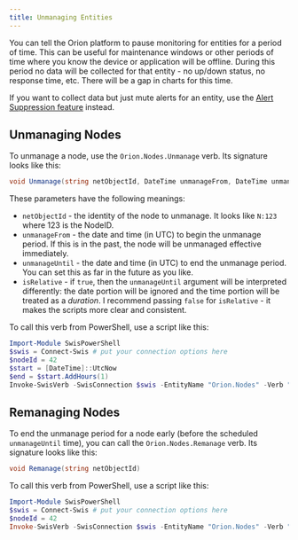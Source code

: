 ```yaml
---
title: Unmanaging Entities
---
```


You can tell the  Orion platform to pause monitoring for entities for a period of time.
This can be useful for maintenance windows or other periods of time where you know the device or application will be offline.
During this period no data will be collected for that entity - no up/down status, no response time, etc.
There will be a gap in charts for this time.

If you want to collect data but just mute alerts for an entity, use the [Alert Suppression feature](./alerts#orionalertsuppression) instead.

## Unmanaging Nodes

To unmanage a node, use the `Orion.Nodes.Unmanage` verb.
Its signature looks like this:

```csharp
void Unmanage(string netObjectId, DateTime unmanageFrom, DateTime unmanageUntil, bool isRelative)
```

These parameters have the following meanings:

* `netObjectId` - the identity of the node to unmanage.
It looks like `N:123` where 123 is the NodeID.
* `unmanageFrom` - the date and time (in UTC) to begin the unmanage period.
If this is in the past, the node will be unmanaged effective immediately.
* `unmanageUntil` - the date and time (in UTC) to end the unmanage period.
You can set this as far in the future as you like.
* `isRelative` - if `true`, then the `unmanageUntil` argument will be interpreted differently: the date portion will be ignored and the time portion will be treated as a *duration*.
I recommend passing `false` for `isRelative` - it makes the scripts more clear and consistent.

To call this verb from PowerShell, use a script like this:

```powershell
Import-Module SwisPowerShell
$swis = Connect-Swis # put your connection options here
$nodeId = 42
$start = [DateTime]::UtcNow
$end = $start.AddHours(1)
Invoke-SwisVerb -SwisConnection $swis -EntityName "Orion.Nodes" -Verb "Unmanage" -Arguments @("N:$nodeId", $start, $end, $false)
```

## Remanaging Nodes

To end the unmanage period for a node early (before the scheduled `unmanageUntil` time), you can call the `Orion.Nodes.Remanage` verb.
Its signature looks like this:

```csharp
void Remanage(string netObjectId)
```

To call this verb from PowerShell, use a script like this:

```powershell
Import-Module SwisPowerShell
$swis = Connect-Swis # put your connection options here
$nodeId = 42
Invoke-SwisVerb -SwisConnection $swis -EntityName "Orion.Nodes" -Verb "Remanage" -Arguments @("N:$nodeId")
```
